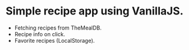 # Simple recipe app using VanillaJS.

* Fetching recipes from TheMealDB.
* Recipe info on click.
* Favorite recipes (LocalStorage).
